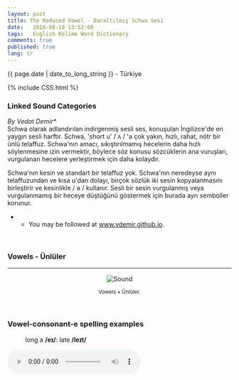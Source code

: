 ```yaml
---
layout: post
title: The Reduced Vowel - Daraltılmış Schwa Sesi 
date:   2018-08-10 13:52:00
tags:   English Kelime Word Dictionary
comments: true
published: true
lang: tr
---
```



<p class="meta">{{ page.date | date_to_long_string }} - Türkiye</p>

{% include CSS.html %}

### Linked Sound Categories

_By Vedat Demir*_
<br>
<i class="fas fa-paragraph fa-2x"></i> Schwa olarak adlandırılan indirgenmiş sesli ses, konuşulan İngilizce'de en yaygın sesli harftir. Schwa, 'short u' / ʌ / 'a çok yakın, hızlı, rahat, nötr bir ünlü telaffuz. Schwa'nın amacı, sıkıştırılmamış hecelerin daha hızlı söylenmesine izin vermektir, böylece söz konusu sözcüklerin ana vuruşları, vurgulanan hecelere yerleştirmek için daha kolaydır. 

Schwa'nın kesin ve standart bir telaffuz yok. Schwa'nın neredeyse aynı telaffuzundan ve kısa u'dan dolayı, birçok sözlük iki sesin kopyalanmasını birleştirir ve kesinlikle / ə / kullanır. Sesli bir sesin vurgulanmış veya vurgulanmamış bir heceye düştüğünü göstermek için burada ayrı semboller korunur.
	



* * You may be followed at www.vdemir.github.io.

<br>


### Vowels - Ünlüler
***
<div class="resize" style="margin: 15px; text-align: center;">
  <img src="{{ site.baseurl }}/images/vowels.gif" alt="Sound" class="resize"  />
  <p><small>Vowels &bull; Ünlüler.</small></p>
</div>

<br>

<h3>Vowel-consonant-e spelling examples</h3><p style="margin-left:40px">long a <strong>/eɪ/</strong>: late<strong> /leɪt/</strong></p>

<audio controls>
  <source src="{{ site.baseurl }}/audio/late.mp3" type="audio/mpeg">
Your browser does not support the audio element.
</audio>

<br>

<style>
img.resize {
  max-width:70%;
  max-height:70%;
}
</style>
